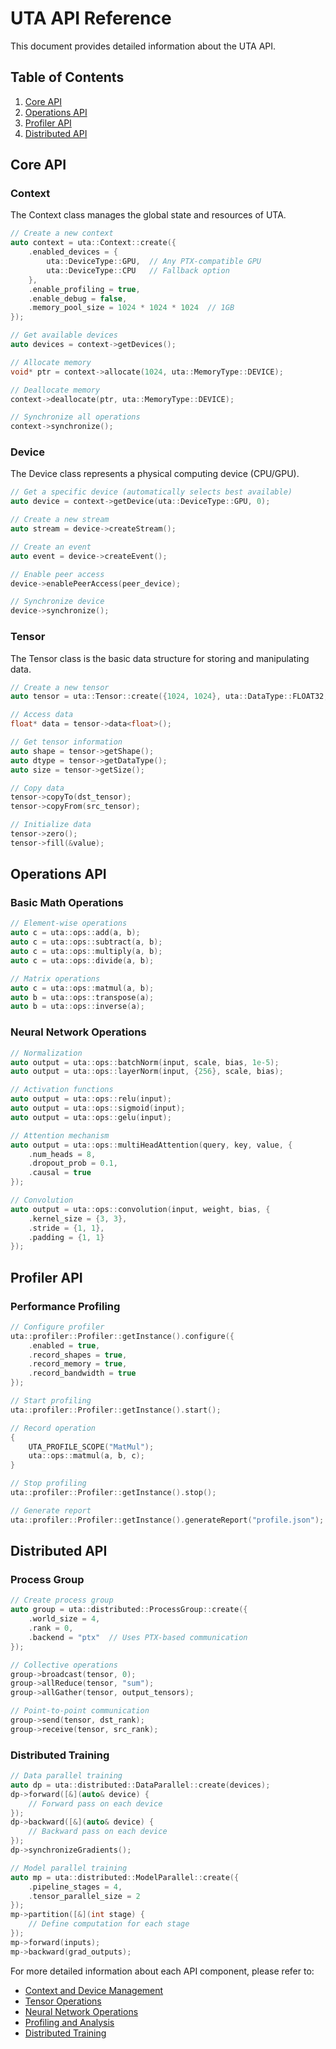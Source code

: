 # UTA API Reference

This document provides detailed information about the UTA API.

## Table of Contents

1. [Core API](#core-api)
2. [Operations API](#operations-api)
3. [Profiler API](#profiler-api)
4. [Distributed API](#distributed-api)

## Core API

### Context

The Context class manages the global state and resources of UTA.

```cpp
// Create a new context
auto context = uta::Context::create({
    .enabled_devices = {
        uta::DeviceType::GPU,  // Any PTX-compatible GPU
        uta::DeviceType::CPU   // Fallback option
    },
    .enable_profiling = true,
    .enable_debug = false,
    .memory_pool_size = 1024 * 1024 * 1024  // 1GB
});

// Get available devices
auto devices = context->getDevices();

// Allocate memory
void* ptr = context->allocate(1024, uta::MemoryType::DEVICE);

// Deallocate memory
context->deallocate(ptr, uta::MemoryType::DEVICE);

// Synchronize all operations
context->synchronize();
```

### Device

The Device class represents a physical computing device (CPU/GPU).

```cpp
// Get a specific device (automatically selects best available)
auto device = context->getDevice(uta::DeviceType::GPU, 0);

// Create a new stream
auto stream = device->createStream();

// Create an event
auto event = device->createEvent();

// Enable peer access
device->enablePeerAccess(peer_device);

// Synchronize device
device->synchronize();
```

### Tensor

The Tensor class is the basic data structure for storing and manipulating data.

```cpp
// Create a new tensor
auto tensor = uta::Tensor::create({1024, 1024}, uta::DataType::FLOAT32, device);

// Access data
float* data = tensor->data<float>();

// Get tensor information
auto shape = tensor->getShape();
auto dtype = tensor->getDataType();
auto size = tensor->getSize();

// Copy data
tensor->copyTo(dst_tensor);
tensor->copyFrom(src_tensor);

// Initialize data
tensor->zero();
tensor->fill(&value);
```

## Operations API

### Basic Math Operations

```cpp
// Element-wise operations
auto c = uta::ops::add(a, b);
auto c = uta::ops::subtract(a, b);
auto c = uta::ops::multiply(a, b);
auto c = uta::ops::divide(a, b);

// Matrix operations
auto c = uta::ops::matmul(a, b);
auto b = uta::ops::transpose(a);
auto b = uta::ops::inverse(a);
```

### Neural Network Operations

```cpp
// Normalization
auto output = uta::ops::batchNorm(input, scale, bias, 1e-5);
auto output = uta::ops::layerNorm(input, {256}, scale, bias);

// Activation functions
auto output = uta::ops::relu(input);
auto output = uta::ops::sigmoid(input);
auto output = uta::ops::gelu(input);

// Attention mechanism
auto output = uta::ops::multiHeadAttention(query, key, value, {
    .num_heads = 8,
    .dropout_prob = 0.1,
    .causal = true
});

// Convolution
auto output = uta::ops::convolution(input, weight, bias, {
    .kernel_size = {3, 3},
    .stride = {1, 1},
    .padding = {1, 1}
});
```

## Profiler API

### Performance Profiling

```cpp
// Configure profiler
uta::profiler::Profiler::getInstance().configure({
    .enabled = true,
    .record_shapes = true,
    .record_memory = true,
    .record_bandwidth = true
});

// Start profiling
uta::profiler::Profiler::getInstance().start();

// Record operation
{
    UTA_PROFILE_SCOPE("MatMul");
    uta::ops::matmul(a, b, c);
}

// Stop profiling
uta::profiler::Profiler::getInstance().stop();

// Generate report
uta::profiler::Profiler::getInstance().generateReport("profile.json");
```

## Distributed API

### Process Group

```cpp
// Create process group
auto group = uta::distributed::ProcessGroup::create({
    .world_size = 4,
    .rank = 0,
    .backend = "ptx"  // Uses PTX-based communication
});

// Collective operations
group->broadcast(tensor, 0);
group->allReduce(tensor, "sum");
group->allGather(tensor, output_tensors);

// Point-to-point communication
group->send(tensor, dst_rank);
group->receive(tensor, src_rank);
```

### Distributed Training

```cpp
// Data parallel training
auto dp = uta::distributed::DataParallel::create(devices);
dp->forward([&](auto& device) {
    // Forward pass on each device
});
dp->backward([&](auto& device) {
    // Backward pass on each device
});
dp->synchronizeGradients();

// Model parallel training
auto mp = uta::distributed::ModelParallel::create({
    .pipeline_stages = 4,
    .tensor_parallel_size = 2
});
mp->partition([&](int stage) {
    // Define computation for each stage
});
mp->forward(inputs);
mp->backward(grad_outputs);
```

For more detailed information about each API component, please refer to:
- [Context and Device Management](context.md)
- [Tensor Operations](tensor.md)
- [Neural Network Operations](nn.md)
- [Profiling and Analysis](profiler.md)
- [Distributed Training](distributed.md)

